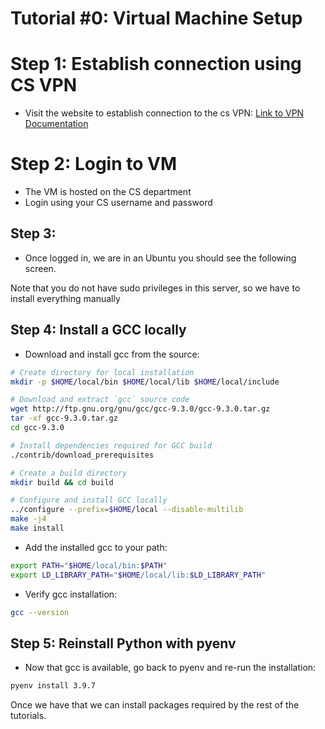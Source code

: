 # Tutorial #0: Virtual Machine Setup
 
# Step 1: Establish connection using CS VPN
- Visit the website to establish connection to the cs VPN:
[Link to VPN Documentation](https://systems.cs.odu.edu/network/vpn/)

# Step 2: Login to VM
- The VM is hosted on the CS department
- Login using your CS username and password

 
## Step 3: 
- Once logged in, we are in an Ubuntu you should see the following screen.

Note that you do not have sudo privileges in this server, so we have to install everything manually

## Step 4: Install a GCC locally
- Download and install gcc from the source:
```bash
# Create directory for local installation
mkdir -p $HOME/local/bin $HOME/local/lib $HOME/local/include

# Download and extract `gcc` source code
wget http://ftp.gnu.org/gnu/gcc/gcc-9.3.0/gcc-9.3.0.tar.gz
tar -xf gcc-9.3.0.tar.gz
cd gcc-9.3.0

# Install dependencies required for GCC build
./contrib/download_prerequisites

# Create a build directory
mkdir build && cd build

# Configure and install GCC locally
../configure --prefix=$HOME/local --disable-multilib
make -j4
make install
```

- Add the installed gcc to your path:
```bash
export PATH="$HOME/local/bin:$PATH"
export LD_LIBRARY_PATH="$HOME/local/lib:$LD_LIBRARY_PATH"
```
- Verify gcc installation:
```bash
gcc --version
```
## Step 5: Reinstall Python with pyenv
- Now that gcc is available, go back to pyenv and re-run the installation:
```bash
pyenv install 3.9.7
```

Once we have that we can install packages required by the rest of the tutorials. 


